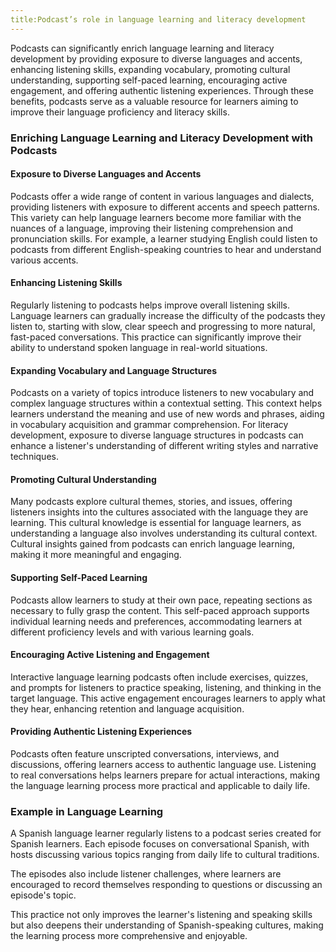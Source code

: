 ```yaml
---
title:Podcast’s role in language learning and literacy development
---
```


Podcasts can significantly enrich language learning and literacy development by providing exposure to diverse languages and accents, enhancing listening skills, expanding vocabulary, promoting cultural understanding, supporting self-paced learning, encouraging active engagement, and offering authentic listening experiences. Through these benefits, podcasts serve as a valuable resource for learners aiming to improve their language proficiency and literacy skills.

### Enriching Language Learning and Literacy Development with Podcasts

#### Exposure to Diverse Languages and Accents

Podcasts offer a wide range of content in various languages and dialects, providing listeners with exposure to different accents and speech patterns. This variety can help language learners become more familiar with the nuances of a language, improving their listening comprehension and pronunciation skills. For example, a learner studying English could listen to podcasts from different English-speaking countries to hear and understand various accents.

#### Enhancing Listening Skills

Regularly listening to podcasts helps improve overall listening skills. Language learners can gradually increase the difficulty of the podcasts they listen to, starting with slow, clear speech and progressing to more natural, fast-paced conversations. This practice can significantly improve their ability to understand spoken language in real-world situations.

#### Expanding Vocabulary and Language Structures

Podcasts on a variety of topics introduce listeners to new vocabulary and complex language structures within a contextual setting. This context helps learners understand the meaning and use of new words and phrases, aiding in vocabulary acquisition and grammar comprehension. For literacy development, exposure to diverse language structures in podcasts can enhance a listener's understanding of different writing styles and narrative techniques.

#### Promoting Cultural Understanding

Many podcasts explore cultural themes, stories, and issues, offering listeners insights into the cultures associated with the language they are learning. This cultural knowledge is essential for language learners, as understanding a language also involves understanding its cultural context. Cultural insights gained from podcasts can enrich language learning, making it more meaningful and engaging.

#### Supporting Self-Paced Learning

Podcasts allow learners to study at their own pace, repeating sections as necessary to fully grasp the content. This self-paced approach supports individual learning needs and preferences, accommodating learners at different proficiency levels and with various learning goals.

#### Encouraging Active Listening and Engagement

Interactive language learning podcasts often include exercises, quizzes, and prompts for listeners to practice speaking, listening, and thinking in the target language. This active engagement encourages learners to apply what they hear, enhancing retention and language acquisition.

#### Providing Authentic Listening Experiences

Podcasts often feature unscripted conversations, interviews, and discussions, offering learners access to authentic language use. Listening to real conversations helps learners prepare for actual interactions, making the language learning process more practical and applicable to daily life.

### Example in Language Learning

A Spanish language learner regularly listens to a podcast series created for Spanish learners. Each episode focuses on conversational Spanish, with hosts discussing various topics ranging from daily life to cultural traditions.

The episodes also include listener challenges, where learners are encouraged to record themselves responding to questions or discussing an episode's topic.

This practice not only improves the learner's listening and speaking skills but also deepens their understanding of Spanish-speaking cultures, making the learning process more comprehensive and enjoyable.
